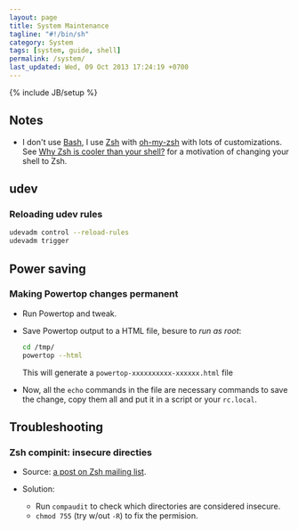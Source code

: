 ```yaml
---
layout: page
title: System Maintenance
tagline: "#!/bin/sh"
category: System
tags: [system, guide, shell]
permalink: /system/
last_updated: Wed, 09 Oct 2013 17:24:19 +0700
---
```

{% include JB/setup %}

## Notes

* I don't use [Bash](https://en.wikipedia.org/wiki/Bash_%28Unix_shell%29), I use [Zsh](https://en.wikipedia.org/wiki/Zsh) with [oh-my-zsh](https://github.com/robbyrussell/oh-my-zsh) with lots of customizations.  See [Why Zsh is cooler than your shell?](http://www.reddit.com/r/linux/comments/1e4ozl/why_zsh_is_cooler_than_your_shell/) for a motivation of changing your shell to Zsh.

## udev

### Reloading udev rules

```sh
udevadm control --reload-rules
udevadm trigger
```

## Power saving

### Making Powertop changes permanent

* Run Powertop and tweak.

* Save Powertop output to a HTML file, besure to *run as root*:

  ```sh
  cd /tmp/
  powertop --html
  ```

  This will generate a `powertop-xxxxxxxxxx-xxxxxx.html` file

* Now, all the `echo` commands in the file are necessary commands to save the
  change, copy them all and put it in a script or your `rc.local`.

## Troubleshooting

### Zsh compinit: insecure directies

* Source: [a post on Zsh mailing list](http://www.zsh.org/mla/users/2008/msg00566.html).

* Solution:

  - Run `compaudit` to check which directories are considered insecure.
  - `chmod 755` (try w/out `-R`) to fix the permision.
